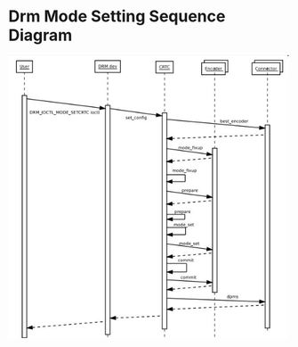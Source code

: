 # Drm Mode Setting Sequence Diagram 

![Drm Mode Setting Sequence Diagram](picture/drm_ioctl_setcrtc.jpg)
